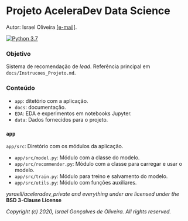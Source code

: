 # Projeto AceleraDev Data Science

Autor: Israel Oliveira [\[e-mail\]](mailto:'Israel%20Oliveira%20'<prof.israel@gmail.com>).

[![Python 3.7](https://img.shields.io/badge/Python-3.7-gree.svg)](https://www.python.org/downloads/release/python-370/)

### Objetivo

Sistema de recomendação de *lead*.
Referência principal em `docs/Instrucoes_Projeto.md`.

### Conteúdo

* `app`: ditetório com a aplicação.
* `docs`: documentação.
* `EDA`: EDA e experimentos em notebooks Jupyter.
* `data`: Dados fornecidos para o projeto.

### `app`

`app/src`: Diretório com os módulos da aplicação.
- `app/src/model.py`: Módulo com a classe do modelo.
- `app/src/recommender.py`: Módulo com a classe para carregar e usar o modelo.
- `app/src/train.py`: Módulo para treino e salvamento do modelo.
- `app/src/utils.py`: Módulo com funções auxiliares.

  

*ysraell/aceleradev_private and everything under are licensed under the*
**BSD 3-Clause License**

*Copyright (c) 2020, Israel Gonçalves de Oliveira. All rights reserved.*


